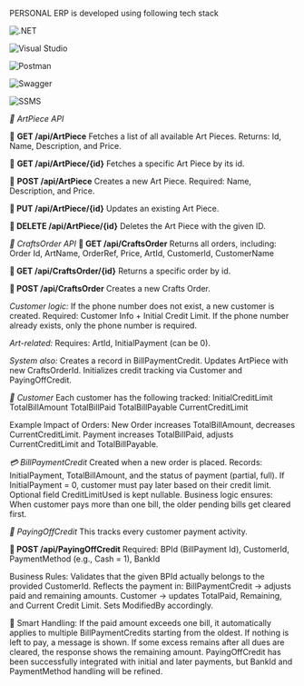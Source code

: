 PERSONAL ERP is developed using following tech stack

<!-- .NET -->
![.NET](https://img.shields.io/badge/.NET-6.0-blueviolet?logo=dotnet&logoColor=white)

<!-- Visual Studio -->
![Visual Studio](https://img.shields.io/badge/IDE-Visual%20Studio-5C2D91?logo=visual-studio&logoColor=white)

<!-- Postman -->
![Postman](https://img.shields.io/badge/API-Tested%20with-Postman-FF6C37?logo=postman&logoColor=white)

<!-- Swagger -->
![Swagger](https://img.shields.io/badge/API%20Docs-Swagger-brightgreen?logo=swagger&logoColor=white)

<!-- SSMS (Custom badge as it's not available on shields.io) -->
![SSMS](https://img.shields.io/badge/Database-SSMS-4479A1?logo=microsoftsqlserver&logoColor=white)

_🎨 ArtPiece API_

📍 **GET /api/ArtPiece**
Fetches a list of all available Art Pieces.
Returns: Id, Name, Description, and Price.

📍 **GET /api/ArtPiece/{id}**
Fetches a specific Art Piece by its id.

📍 **POST /api/ArtPiece**
Creates a new Art Piece.
Required: Name, Description, and Price.

**📍 PUT /api/ArtPiece/{id}**
Updates an existing Art Piece.

**📍 DELETE /api/ArtPiece/{id}**
Deletes the Art Piece with the given ID.

_🛒 CraftsOrder API_
**📍 GET /api/CraftsOrder**
Returns all orders, including:
Order Id, ArtName, OrderRef, Price, ArtId, CustomerId, CustomerName

**📍 GET /api/CraftsOrder/{id}**
Returns a specific order by id.

**📍 POST /api/CraftsOrder**
Creates a new Crafts Order.

_Customer logic:_
If the phone number does not exist, a new customer is created.
Required: Customer Info + Initial Credit Limit.
If the phone number already exists, only the phone number is required.

_Art-related:_
Requires: ArtId, InitialPayment (can be 0).

_System also:_
Creates a record in BillPaymentCredit.
Updates ArtPiece with new CraftsOrderId.
Initializes credit tracking via Customer and PayingOffCredit.

_👤 Customer_
Each customer has the following tracked:
  InitialCreditLimit
  TotalBillAmount
  TotalBillPaid
  TotalBillPayable
  CurrentCreditLimit

Example Impact of Orders:
  New Order increases TotalBillAmount, decreases CurrentCreditLimit.
  Payment increases TotalBillPaid, adjusts CurrentCreditLimit and TotalBillPayable.

_💳 BillPaymentCredit_
Created when a new order is placed.
Records:
  InitialPayment, TotalBillAmount, and the status of payment (partial, full).
  If InitialPayment = 0, customer must pay later based on their credit limit.
  Optional field CreditLimitUsed is kept nullable.
Business logic ensures:
  When customer pays more than one bill, the older pending bills get cleared first.

_🧾 PayingOffCredit_
  This tracks every customer payment activity.
  
**📍 POST /api/PayingOffCredit**
Required:
  BPId (BillPayment Id),
  CustomerId,
  PaymentMethod (e.g., Cash = 1),
  BankId

Business Rules:
  Validates that the given BPId actually belongs to the provided CustomerId.
  Reflects the payment in:
  BillPaymentCredit → adjusts paid and remaining amounts.
  Customer → updates TotalPaid, Remaining, and Current Credit Limit.
  Sets ModifiedBy accordingly.

🧠 Smart Handling:
  If the paid amount exceeds one bill, it automatically applies to multiple BillPaymentCredits starting from the oldest.
  If nothing is left to pay, a message is shown.
  If some excess remains after all dues are cleared, the response shows the remaining amount.
  PayingOffCredit has been successfully integrated with initial and later payments, but BankId and PaymentMethod handling will be refined.




